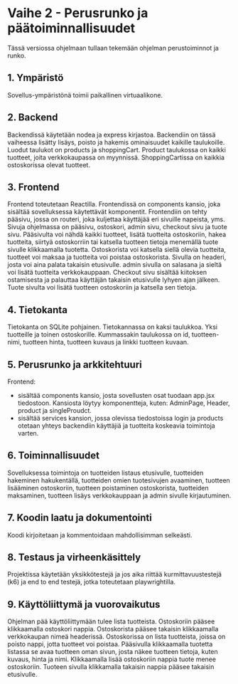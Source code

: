 # Vaihe 2 - Perusrunko ja päätoiminnallisuudet
Tässä versiossa ohjelmaan tullaan tekemään ohjelman perustoiminnot ja runko.

## 1. Ympäristö

Sovellus-ympäristönä toimii  paikallinen virtuaalikone.

## 2. Backend

Backendissä käytetään nodea ja express kirjastoa. Backendiin on tässä vaiheessa lisätty lisäys, poisto ja hakemis ominaisuudet kaikille taulukoille. Luodut taulukot on products ja shoppingCart. Product taulukossa on kaikki tuotteet, joita verkkokaupassa on myynnissä. ShoppingCartissa on kaikkia ostoskorissa olevat tuotteet. 

## 3. Frontend

Frontend toteutetaan Reactilla. Frontendissä on components kansio, joka sisältää sovelluksessa käytettävät komponentit. Frontendiin on tehty pääsivu, jossa on routeri, joka kuljettaa käyttäjää eri sivuille napeista, yms. Sivuja ohjelmassa on pääsivu, ostoskori, admin sivu, checkout sivu ja tuote sivu. Pääsivulta voi nähdä kaikki tuotteet, lisätä tuotteita ostoskoriin, hakea tuotteita, siirtyä ostoskorriin tai katsella tuotteen tietoja menemällä tuote sivulle klikkaamalla tuotetta. Ostoskorista voi katsella siellä olevia tuotteita, tuotteet voi maksaa ja tuotteita voi poistaa ostoskorista. Sivulla on headeri, josta voi aina palata takaisin etusivulle. admin sivulla on salasana ja sieltä voi lisätä tuotteita verkkokauppaan. Checkout sivu sisältää kiitoksen ostamisesta ja palauttaa käyttäjän takaisin etusivulle lyhyen ajan jälkeen. Tuote sivulta voi lisätä tuotteen ostoskoriin ja katsella sen tietoja.

## 4. Tietokanta

Tietokanta on SQLite pohjainen. Tietokannassa on kaksi taulukkoa. Yksi tuotteille ja toinen ostoskorille. Kummassakin taulukossa on id, tuotteen-nimi, tuotteen hinta, tuotteen kuvaus ja linkki tuotteen kuvaan.

## 5. Perusrunko ja arkkitehtuuri

Frontend:
- sisältää components kansio, josta sovellusten osat tuodaan app.jsx tiedostoon. Kansiosta löytyy komponentteja, kuten: AdminPage, Header, product ja singleProudct.
- sisältää services kansion, jossa olevissa tiedostoissa login ja products otetaan yhteys backendiin käyttäjiä ja tuotteita koskeavia toimintoja varten.

## 6. Toiminnallisuudet

Sovelluksessa toimintoja on tuotteiden listaus etusivulle, tuotteiden hakeminen hakukentällä, tuotteiden omien tuotesivujen avaaminen, tuotteen lisääminen ostoskoriin, tuotteen poistaminen ostoskorista, tuotteiden maksaminen, tuotteen lisäys verkkokauppaan ja admin sivulle kirjautuminen.

## 7. Koodin laatu ja dokumentointi

Koodi kirjoitetaan ja kommentoidaan mahdollisimman selkeästi. 

## 8. Testaus ja virheenkäsittely

Projektissa käytetään yksikkötestejä ja jos aika riittää kurmittavuustestejä (k6) ja end to end testejä, jotka toteutetaan playwrightilla.

## 9. Käyttöliittymä ja vuorovaikutus

Ohjelman pää käyttöliittymään tulee lista tuotteista. Ostoskoriin pääsee klikkaamalla ostoskori nappia. Ostoskorista pääsee takaisin klikkaamalla verkkokaupan nimeä headerissä. Ostoskorissa on lista tuotteista, joissa on poisto nappi, jotta tuotteet voi poistaa. Pääsivulla klikkaamalla tuotetta listassa se avaa tuotteen oman sivun, josta näkee tuotteen tietoja, kuten kuvaus, hinta ja nimi. Klikkaamalla lisää ostoskoriin nappia tuote menee ostoskoriin. Tuoteen sivulla klikkamalla takaisin nappia pääsee takaisin etusivulle.

